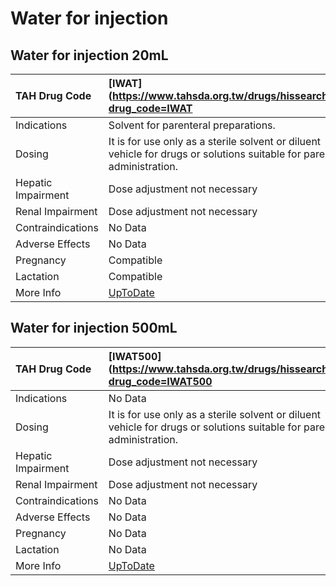 # Water for injection

## Water for injection 20mL

| TAH Drug Code      | [IWAT](https://www.tahsda.org.tw/drugs/hissearch.php?drug_code=IWAT                                                       |
|:-------------------|:--------------------------------------------------------------------------------------------------------------------------|
| Indications        | Solvent for parenteral preparations.                                                                                      |
| Dosing             | It is for use only as a sterile solvent or diluent vehicle for drugs or solutions suitable for parenteral administration. |
| Hepatic Impairment | Dose adjustment not necessary                                                                                             |
| Renal Impairment   | Dose adjustment not necessary                                                                                             |
| Contraindications  | No Data                                                                                                                   |
| Adverse Effects    | No Data                                                                                                                   |
| Pregnancy          | Compatible                                                                                                                |
| Lactation          | Compatible                                                                                                                |
| More Info          | [UpToDate](https://www.uptodate.com/contents/water-for-injection-drug-information)                                        |

## Water for injection 500mL

| TAH Drug Code      | [IWAT500](https://www.tahsda.org.tw/drugs/hissearch.php?drug_code=IWAT500                                                 |
|:-------------------|:--------------------------------------------------------------------------------------------------------------------------|
| Indications        | No Data                                                                                                                   |
| Dosing             | It is for use only as a sterile solvent or diluent vehicle for drugs or solutions suitable for parenteral administration. |
| Hepatic Impairment | Dose adjustment not necessary                                                                                             |
| Renal Impairment   | Dose adjustment not necessary                                                                                             |
| Contraindications  | No Data                                                                                                                   |
| Adverse Effects    | No Data                                                                                                                   |
| Pregnancy          | No Data                                                                                                                   |
| Lactation          | No Data                                                                                                                   |
| More Info          | [UpToDate](https://www.uptodate.com/contents/water-for-injection-drug-information)                                        |

